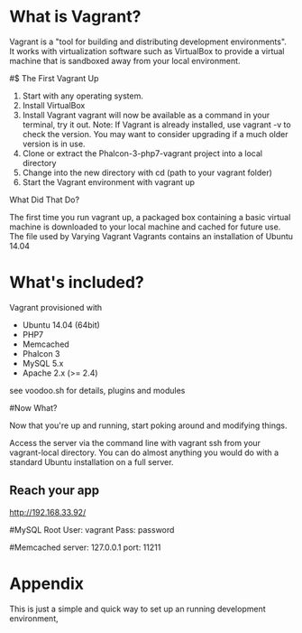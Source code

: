 # What is Vagrant?

Vagrant is a "tool for building and distributing development environments". It works with virtualization software such as VirtualBox to provide a virtual machine that is sandboxed away from your local environment.

#$ The First Vagrant Up

1. Start with any operating system.
2. Install VirtualBox
3. Install Vagrant
vagrant will now be available as a command in your terminal, try it out.
Note: If Vagrant is already installed, use vagrant -v to check the version. You may want to consider upgrading if a much older version is in use.
4. Clone or extract the Phalcon-3-php7-vagrant project into a local directory
5. Change into the new directory with cd (path to your vagrant folder)
5. Start the Vagrant environment with vagrant up

What Did That Do?

The first time you run vagrant up, a packaged box containing a basic virtual machine is downloaded to your local machine and cached for future use. The file used by Varying Vagrant Vagrants contains an installation of Ubuntu 14.04


# What's included?
Vagrant provisioned with
* Ubuntu 14.04 (64bit)
* PHP7 
* Memcached
* Phalcon 3
* MySQL 5.x
* Apache 2.x (>= 2.4)
  
see voodoo.sh for details, plugins and modules

#Now What?

Now that you're up and running, start poking around and modifying things.

Access the server via the command line with vagrant ssh from your vagrant-local directory. You can do almost anything you would do with a standard Ubuntu installation on a full server.


## Reach your app
http://192.168.33.92/

#MySQL Root
User: vagrant
Pass: password

#Memcached
server: 127.0.0.1
port: 11211


# Appendix
This is just a simple and quick way to set up an running development environment,  
